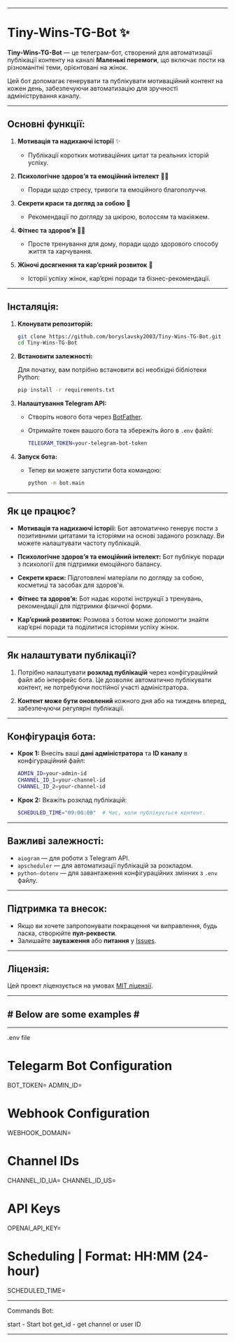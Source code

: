 
---

# **Tiny-Wins-TG-Bot** ✨

**Tiny-Wins-TG-Bot** — це телеграм-бот, створений для автоматизації публікації контенту на каналі **Маленькі перемоги**, що включає пости на різноманітні теми, орієнтовані на жінок.

Цей бот допомагає генерувати та публікувати мотиваційний контент на кожен день, забезпечуючи автоматизацію для зручності адміністрування каналу.

---

## **Основні функції:**

1. **Мотивація та надихаючі історії** ✨
   - Публікації коротких мотиваційних цитат та реальних історій успіху.
   
2. **Психологічне здоров’я та емоційний інтелект** 💆‍♀️
   - Поради щодо стресу, тривоги та емоційного благополуччя.
   
3. **Секрети краси та догляд за собою** 💄
   - Рекомендації по догляду за шкірою, волоссям та макіяжем.
   
4. **Фітнес та здоров’я** 🏋️‍♀️
   - Просте тренування для дому, поради щодо здорового способу життя та харчування.
   
5. **Жіночі досягнення та кар’єрний розвиток** 💼
   - Історії успіху жінок, кар’єрні поради та бізнес-рекомендації.

---

## **Інсталяція:**

1. **Клонувати репозиторій:**

   ```bash
   git clone https://github.com/boryslavsky2003/Tiny-Wins-TG-Bot.git
   cd Tiny-Wins-TG-Bot
   ```

2. **Встановити залежності:**

   Для початку, вам потрібно встановити всі необхідні бібліотеки Python:

   ```bash
   pip install -r requirements.txt
   ```

3. **Налаштування Telegram API:**
   - Створіть нового бота через [BotFather](https://core.telegram.org/bots#botfather).
   - Отримайте токен вашого бота та збережіть його в `.env` файлі:

     ```bash
     TELEGRAM_TOKEN=your-telegram-bot-token
     ```

4. **Запуск бота:**
   - Тепер ви можете запустити бота командою:

     ```bash
     python -m bot.main
     ```

---

## **Як це працює?**

- **Мотивація та надихаючі історії:** Бот автоматично генерує пости з позитивними цитатами та історіями на основі заданого розкладу. Ви можете налаштувати частоту публікацій.
  
- **Психологічне здоров’я та емоційний інтелект:** Бот публікує поради з психології для підтримки емоційного балансу.

- **Секрети краси:** Підготовлені матеріали по догляду за собою, косметиці та засобах для здоров'я.

- **Фітнес та здоров’я:** Бот надає короткі інструкції з тренувань, рекомендації для підтримки фізичної форми.

- **Кар’єрний розвиток:** Розмова з ботом може допомогти знайти кар’єрні поради та поділитися історіями успіху жінок.

---

## **Як налаштувати публікації?**

1. Потрібно налаштувати **розклад публікацій** через конфігураційний файл або інтерфейс бота. Це дозволяє автоматично публікувати контент, не потребуючи постійної участі адміністратора.

2. **Контент може бути оновлений** кожного дня або на тиждень вперед, забезпечуючи регулярні публікації.

---

## **Конфігурація бота:**

- **Крок 1:** Внесіть ваші **дані адміністратора** та **ID каналу** в конфігураційний файл:
  
  ```bash
  ADMIN_ID=your-admin-id
  CHANNEL_ID_1=your-channel-id
  CHANNEL_ID_2=your-channel-id
  ```

- **Крок 2:** Вкажіть розклад публікацій:
  
  ```bash
  SCHEDULED_TIME="09:00:00"  # Час, коли публікується контент.
  ```

---

## **Важливі залежності:**

- `aiogram` — для роботи з Telegram API.
- `apscheduler` — для автоматизації публікацій за розкладом.
- `python-dotenv` — для завантаження конфігураційних змінних з `.env` файлу.

---

## **Підтримка та внесок:**

- Якщо ви хочете запропонувати покращення чи виправлення, будь ласка, створюйте **пул-реквести**.
- Залишайте **зауваження** або **питання** у [Issues](https://github.com/your-username/Tiny-Wins-TG-Bot/issues).

---

## **Ліцензія:**

Цей проект ліцензується на умовах [MIT ліцензії](LICENSE).

---

## # Below are some examples # ##

---

.env file

# Telegarm Bot Configuration
BOT_TOKEN=
ADMIN_ID=

# Webhook Configuration
WEBHOOK_DOMAIN=

# Channel IDs
CHANNEL_ID_UA=
CHANNEL_ID_US=

# API Keys
OPENAI_API_KEY=

# Scheduling | Format: HH:MM (24-hour)
SCHEDULED_TIME=

---

Commands Bot:

start - Start bot
get_id - get channel or user ID

---

